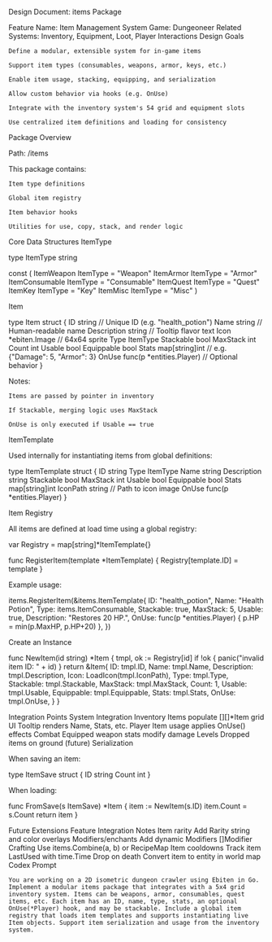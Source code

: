  Design Document: items Package

Feature Name: Item Management System
Game: Dungeoneer
Related Systems: Inventory, Equipment, Loot, Player Interactions
 Design Goals

    Define a modular, extensible system for in-game items

    Support item types (consumables, weapons, armor, keys, etc.)

    Enable item usage, stacking, equipping, and serialization

    Allow custom behavior via hooks (e.g. OnUse)

    Integrate with the inventory system's 54 grid and equipment slots

    Use centralized item definitions and loading for consistency

 Package Overview

Path: /items

This package contains:

    Item type definitions

    Global item registry

    Item behavior hooks

    Utilities for use, copy, stack, and render logic

 Core Data Structures
ItemType

type ItemType string

const (
	ItemWeapon     ItemType = "Weapon"
	ItemArmor      ItemType = "Armor"
	ItemConsumable ItemType = "Consumable"
	ItemQuest      ItemType = "Quest"
	ItemKey        ItemType = "Key"
	ItemMisc       ItemType = "Misc"
)

Item

type Item struct {
	ID          string            // Unique ID (e.g. "health_potion")
	Name        string            // Human-readable name
	Description string            // Tooltip flavor text
	Icon        *ebiten.Image     // 64x64 sprite
	Type        ItemType
	Stackable   bool
	MaxStack    int
	Count       int
	Usable      bool
	Equippable  bool
	Stats       map[string]int    // e.g. {"Damage": 5, "Armor": 3}
	OnUse       func(p *entities.Player) // Optional behavior
}

Notes:

    Items are passed by pointer in inventory

    If Stackable, merging logic uses MaxStack

    OnUse is only executed if Usable == true

ItemTemplate

Used internally for instantiating items from global definitions:

type ItemTemplate struct {
	ID          string
	Type        ItemType
	Name        string
	Description string
	Stackable   bool
	MaxStack    int
	Usable      bool
	Equippable  bool
	Stats       map[string]int
	IconPath    string // Path to icon image
	OnUse       func(p *entities.Player)
}

 Item Registry

All items are defined at load time using a global registry:

var Registry = map[string]*ItemTemplate{}

func RegisterItem(template *ItemTemplate) {
	Registry[template.ID] = template
}

Example usage:

items.RegisterItem(&items.ItemTemplate{
	ID:        "health_potion",
	Name:      "Health Potion",
	Type:      items.ItemConsumable,
	Stackable: true,
	MaxStack:  5,
	Usable:    true,
	Description: "Restores 20 HP.",
	OnUse: func(p *entities.Player) {
		p.HP = min(p.MaxHP, p.HP+20)
	},
})

Create an Instance

func NewItem(id string) *Item {
	tmpl, ok := Registry[id]
	if !ok {
		panic("invalid item ID: " + id)
	}
	return &Item{
		ID:         tmpl.ID,
		Name:       tmpl.Name,
		Description: tmpl.Description,
		Icon:       LoadIcon(tmpl.IconPath),
		Type:       tmpl.Type,
		Stackable:  tmpl.Stackable,
		MaxStack:   tmpl.MaxStack,
		Count:      1,
		Usable:     tmpl.Usable,
		Equippable: tmpl.Equippable,
		Stats:      tmpl.Stats,
		OnUse:      tmpl.OnUse,
	}
}

 Integration Points
System	Integration
Inventory	Items populate [][]*Item grid
UI	Tooltip renders Name, Stats, etc.
Player	Item usage applies OnUse() effects
Combat	Equipped weapon stats modify damage
Levels	Dropped items on ground (future)
 Serialization

When saving an item:

type ItemSave struct {
	ID    string
	Count int
}

When loading:

func FromSave(s ItemSave) *Item {
	item := NewItem(s.ID)
	item.Count = s.Count
	return item
}

 Future Extensions
Feature	Integration Notes
Item rarity	Add Rarity string and color overlays
Modifiers/enchants	Add dynamic Modifiers []Modifier
Crafting	Use items.Combine(a, b) or RecipeMap
Item cooldowns	Track item LastUsed with time.Time
Drop on death	Convert item to entity in world map
 Codex Prompt

    You are working on a 2D isometric dungeon crawler using Ebiten in Go. Implement a modular items package that integrates with a 5x4 grid inventory system. Items can be weapons, armor, consumables, quest items, etc. Each item has an ID, name, type, stats, an optional OnUse(*Player) hook, and may be stackable. Include a global item registry that loads item templates and supports instantiating live Item objects. Support item serialization and usage from the inventory system.